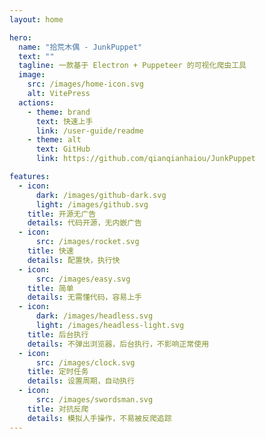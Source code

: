 ```yaml
---
layout: home

hero:
  name: "拾荒木偶 - JunkPuppet"
  text: ""
  tagline: 一款基于 Electron + Puppeteer 的可视化爬虫工具
  image:
    src: /images/home-icon.svg
    alt: VitePress
  actions:
    - theme: brand
      text: 快速上手
      link: /user-guide/readme
    - theme: alt
      text: GitHub
      link: https://github.com/qianqianhaiou/JunkPuppet

features:
  - icon:
      dark: /images/github-dark.svg
      light: /images/github.svg
    title: 开源无广告
    details: 代码开源，无内嵌广告
  - icon:
      src: /images/rocket.svg
    title: 快速
    details: 配置快，执行快
  - icon:
      src: /images/easy.svg
    title: 简单
    details: 无需懂代码，容易上手
  - icon:
      dark: /images/headless.svg
      light: /images/headless-light.svg
    title: 后台执行
    details: 不弹出浏览器，后台执行，不影响正常使用
  - icon:
      src: /images/clock.svg
    title: 定时任务
    details: 设置周期，自动执行
  - icon:
      src: /images/swordsman.svg
    title: 对抗反爬
    details: 模拟人手操作，不易被反爬追踪
---
```

